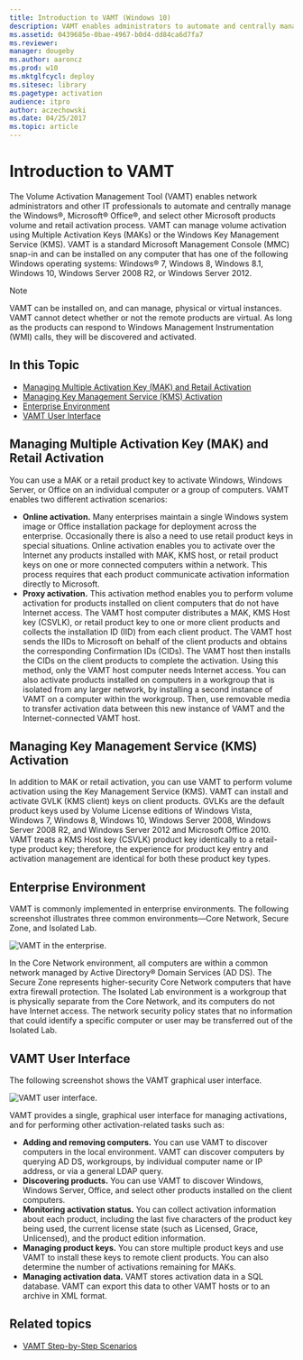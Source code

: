 ```yaml
---
title: Introduction to VAMT (Windows 10)
description: VAMT enables administrators to automate and centrally manage the Windows, Microsoft Office, and select other Microsoft products volume and retail activation process.
ms.assetid: 0439685e-0bae-4967-b0d4-dd84ca6d7fa7
ms.reviewer: 
manager: dougeby
ms.author: aaroncz
ms.prod: w10
ms.mktglfcycl: deploy
ms.sitesec: library
ms.pagetype: activation
audience: itpro
author: aczechowski
ms.date: 04/25/2017
ms.topic: article
---
```


# Introduction to VAMT

The Volume Activation Management Tool (VAMT) enables network administrators and other IT professionals to automate and centrally manage the Windows®, Microsoft® Office®, and select other Microsoft products volume and retail activation process. VAMT can manage volume activation using Multiple Activation Keys (MAKs) or the Windows Key Management Service (KMS). VAMT is a standard Microsoft Management Console (MMC) snap-in and can be installed on any computer that has one of the following Windows operating systems: Windows® 7, Windows 8, Windows 8.1, Windows 10, Windows Server 2008 R2, or Windows Server 2012.

> [!NOTE]
> VAMT can be installed on, and can manage, physical or virtual instances. VAMT cannot detect whether or not the remote products are virtual. As long as the products can respond to Windows Management Instrumentation (WMI) calls, they will be discovered and activated.

## In this Topic

- [Managing Multiple Activation Key (MAK) and Retail Activation](#bkmk-managingmak)
- [Managing Key Management Service (KMS) Activation](#bkmk-managingkms)
- [Enterprise Environment](#bkmk-enterpriseenvironment)
- [VAMT User Interface](#bkmk-userinterface)

## <a href="" id="bkmk-managingmak"></a>Managing Multiple Activation Key (MAK) and Retail Activation

You can use a MAK or a retail product key to activate Windows, Windows Server, or Office on an individual computer or a group of computers. VAMT enables two different activation scenarios:

- **Online activation.** Many enterprises maintain a single Windows system image or Office installation package for deployment across the enterprise. Occasionally there is also a need to use retail product keys in special situations. Online activation enables you to activate over the Internet any products installed with MAK, KMS host, or retail product keys on one or more connected computers within a network. This process requires that each product communicate activation information directly to Microsoft.
- **Proxy activation.** This activation method enables you to perform volume activation for products installed on client computers that do not have Internet access. The VAMT host computer distributes a MAK, KMS Host key (CSVLK), or retail product key to one or more client products and collects the installation ID (IID) from each client product. The VAMT host sends the IIDs to Microsoft on behalf of the client products and obtains the corresponding Confirmation IDs (CIDs). The VAMT host then installs the CIDs on the client products to complete the activation. Using this method, only the VAMT host computer needs Internet access. You can also activate products installed on computers in a workgroup that is isolated from any larger network, by installing a second instance of VAMT on a computer within the workgroup. Then, use removable media to transfer activation data between this new instance of VAMT and the Internet-connected VAMT host.

## <a href="" id="bkmk-managingkms"></a>Managing Key Management Service (KMS) Activation

In addition to MAK or retail activation, you can use VAMT to perform volume activation using the Key Management Service (KMS). VAMT can install and activate GVLK (KMS client) keys on client products. GVLKs are the default product keys used by Volume License editions of Windows Vista, Windows 7, Windows 8, Windows 10, Windows Server 2008, Windows Server 2008 R2, and Windows Server 2012 and Microsoft Office 2010.\
VAMT treats a KMS Host key (CSVLK) product key identically to a retail-type product key; therefore, the experience for product key entry and activation management are identical for both these product key types.

## <a href="" id="bkmk-enterpriseenvironment"></a>Enterprise Environment

VAMT is commonly implemented in enterprise environments. The following screenshot illustrates three common environments—Core Network, Secure Zone, and Isolated Lab.

![VAMT in the enterprise.](images/dep-win8-l-vamt-image001-enterprise.jpg)

In the Core Network environment, all computers are within a common network managed by Active Directory® Domain Services (AD DS). The Secure Zone represents higher-security Core Network computers that have extra firewall protection.
The Isolated Lab environment is a workgroup that is physically separate from the Core Network, and its computers do not have Internet access. The network security policy states that no information that could identify a specific computer or user may be transferred out of the Isolated Lab.

## <a href="" id="bkmk-userinterface"></a>VAMT User Interface

The following screenshot shows the VAMT graphical user interface.

![VAMT user interface.](images/vamtuserinterfaceupdated.jpg)

VAMT provides a single, graphical user interface for managing activations, and for performing other activation-related tasks such as:

- **Adding and removing computers.** You can use VAMT to discover computers in the local environment. VAMT can discover computers by querying AD DS, workgroups, by individual computer name or IP address, or via a general LDAP query.
- **Discovering products.** You can use VAMT to discover Windows, Windows Server, Office, and select other products installed on the client computers.
- **Monitoring activation status.** You can collect activation information about each product, including the last five characters of the product key being used, the current license state (such as Licensed, Grace, Unlicensed), and the product edition information.
- **Managing product keys.** You can store multiple product keys and use VAMT to install these keys to remote client products. You can also determine the number of activations remaining for MAKs.
- **Managing activation data.** VAMT stores activation data in a SQL database. VAMT can export this data to other VAMT hosts or to an archive in XML format.

## Related topics

- [VAMT Step-by-Step Scenarios](vamt-step-by-step.md)
